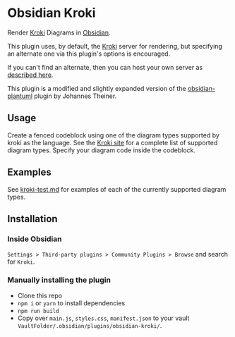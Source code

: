 # Obsidian Kroki

Render [Kroki](https://kroki.io) Diagrams in [Obsidian](https://obsidian.md).

This plugin uses, by default, the [Kroki](https://kroki.io) server for rendering, but specifying an alternate one via this plugin's options is encouraged.

If you can't find an alternate, then you can host your own server as [described here](https://kroki.io/#install).

This plugin is a modified and slightly expanded version of the [obsidian-plantuml](https://github.com/joethei/obsidian-plantuml) plugin by Johannes Theiner.

## Usage
Create a fenced codeblock using one of the diagram types supported by kroki as the language.
See the [Kroki site](https://kroki.io) for a complete list of supported diagram types.
Specify your diagram code inside the codeblock.

## Examples

See [kroki-test.md](kroki-test.md) for examples of each of the currently supported diagram types.

## Installation

### Inside Obsidian

`Settings > Third-party plugins > Community Plugins > Browse` and search for `Kroki`.

### Manually installing the plugin

- Clone this repo
- `npm i` or `yarn` to install dependencies
- `npm run build`  
- Copy over `main.js`, `styles.css`, `manifest.json` to your vault `VaultFolder/.obsidian/plugins/obsidian-kroki/`.
